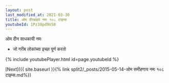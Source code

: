 ```yaml
---
layout: post
last_modified_at: 2021-03-30
title: ओम वीरबाहवे नमः १०८ टाइम्स
youtubeId: 1Pz38pd9VS0
---
```

 
 
 ओम दीन साधकायी नमः  
 
 -  जो गरीब लोकांच्या इच्छा पूर्ण करतो 
 
  
 
  
 
 
 
 
 
 


{% include youtubePlayer.html id=page.youtubeId %}
 
[Next]({{ site.baseurl }}{% link  split2/_posts/2015-05-14-ओम समीहणाय नमः १०८ टाइम्स.md%})
 
